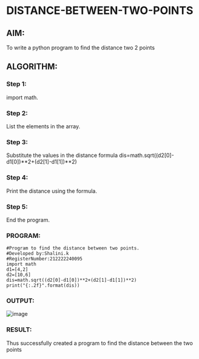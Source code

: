 # DISTANCE-BETWEEN-TWO-POINTS

## AIM:
To write a python program to find the distance two 2 points
## ALGORITHM:
### Step 1:
import math. 
### Step 2: 
List the elements in the array.
### Step 3: 
Substitute the values in the distance formula  dis=math.sqrt((d2[0]-d1[0])**2+(d2[1]-d1[1])**2)
### Step 4: 
Print the distance using the formula.
### Step 5: 
End the program.
### PROGRAM:
```
#Program to find the distance between two points.
#Developed by:Shalini.k 
#RegisterNumber:212222240095
import math
d1=[4,2]
d2=[10,6]
dis=math.sqrt((d2[0]-d1[0])**2+(d2[1]-d1[1])**2)
print("{:.2f}".format(dis))
```
### OUTPUT:
![image](https://github.com/shalinikannan23/DISTANCE-BETWEEN-TWO-POINTS/assets/118656529/fde29fe1-dc99-4786-b219-d957878d0321)
### RESULT:
Thus successfully created a program to find the distance between the two points
